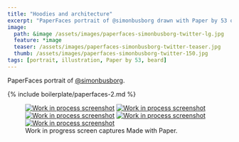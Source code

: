 ```yaml
---
title: "Hoodies and architecture"
excerpt: "PaperFaces portrait of @simonbusborg drawn with Paper by 53 on an iPad."
image: 
  path: &image /assets/images/paperfaces-simonbusborg-twitter-lg.jpg 
  feature: *image
  teaser: /assets/images/paperfaces-simonbusborg-twitter-teaser.jpg
  thumb: /assets/images/paperfaces-simonbusborg-twitter-150.jpg
tags: [portrait, illustration, Paper by 53, beard]
---
```


PaperFaces portrait of [@simonbusborg](http://twitter.com/simonbusborg).

{% include boilerplate/paperfaces-2.md %}

<figure class="third">
  <a href="{{ site.url }}/assets/images/paperfaces-simonbusborg-process-1-lg.jpg"><img src="{{ site.url }}/assets/images/paperfaces-simonbusborg-process-1-600.jpg" alt="Work in process screenshot"></a>
  <a href="{{ site.url }}/assets/images/paperfaces-simonbusborg-process-2-lg.jpg"><img src="{{ site.url }}/assets/images/paperfaces-simonbusborg-process-2-600.jpg" alt="Work in process screenshot"></a>
  <a href="{{ site.url }}/assets/images/paperfaces-simonbusborg-process-3-lg.jpg"><img src="{{ site.url }}/assets/images/paperfaces-simonbusborg-process-3-600.jpg" alt="Work in process screenshot"></a>
  <a href="{{ site.url }}/assets/images/paperfaces-simonbusborg-process-4-lg.jpg"><img src="{{ site.url }}/assets/images/paperfaces-simonbusborg-process-4-600.jpg" alt="Work in process screenshot"></a>
  <a href="{{ site.url }}/assets/images/paperfaces-simonbusborg-process-5-lg.jpg"><img src="{{ site.url }}/assets/images/paperfaces-simonbusborg-process-5-600.jpg" alt="Work in process screenshot"></a>
  <figcaption>Work in progress screen captures Made with Paper.</figcaption>
</figure>